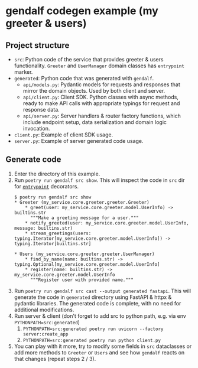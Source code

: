 # gendalf codegen example (my greeter & users)

## Project structure

* `src`: Python code of the service that provides greeter & users functionality. `Greeter` and `UserManager` domain
  classes has `entrypoint` marker.
* `generated`: Python code that was generated with `gendalf`.
    * `api/models.py`: Pydantic models for requests and responses that mirror the domain objects. Used by both client
      and server.
    * `api/client.py`: Client SDK. Python classes with async methods, ready to make API calls with appropriate typings
      for request and response data.
    * `api/server.py`: Server handlers & router factory functions, which include endpoint setup, data serialization and
      domain logic invocation.
* `client.py`: Example of client SDK usage.
* `server.py`: Example of server generated code usage.

## Generate code

1) Enter the directory of this example.
2) Run `poetry run gendalf src show`. This will inspect the code in `src` dir for [
   `entrypoint`](../../src/gendalf/entrypoint/decorator.py) decorators.
   ```
   $ poetry run gendalf src show
   * Greeter (my_service.core.greeter.greeter.Greeter)
       * greet(user: my_service.core.greeter.model.UserInfo) -> builtins.str
         """Make a greeting message for a user."""
       * notify_greeted(user: my_service.core.greeter.model.UserInfo, message: builtins.str)
       * stream_greetings(users: typing.Iterator[my_service.core.greeter.model.UserInfo]) -> typing.Iterator[builtins.str]

   * Users (my_service.core.greeter.greeter.UserManager)
       * find_by_name(name: builtins.str) -> typing.Optional[my_service.core.greeter.model.UserInfo]
       * register(name: builtins.str) -> my_service.core.greeter.model.UserInfo
         """Register user with provided name."""
   ```
3) Run `poetry run gendalf src cast --output generated fastapi`. This will generate the code in `generated` directory
   using FastAPI & httpx & pydantic libraries. The generated code is complete, with no need for additional
   modifications.
4) Run server & client (don't forget to add src to python path, e.g. via env `PYTHONPATH=src:generated`)
    1) `PYTHONPATH=src:generated poetry run uvicorn --factory server:create_app`
    2) `PYTHONPATH=src:generated poetry run python client.py`
5) You can play with it more, try to modify some fields in `src` dataclasses or add more methods to `Greeter` or `Users`
   and see how `gendalf` reacts on that changes (repeat steps 2 / 3).
